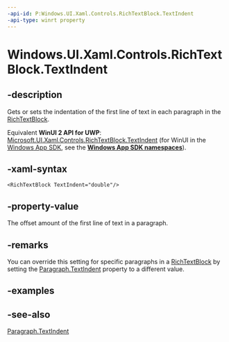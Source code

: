 ```yaml
---
-api-id: P:Windows.UI.Xaml.Controls.RichTextBlock.TextIndent
-api-type: winrt property
---
```


<!-- Property syntax
public double TextIndent { get;  set; }
-->

# Windows.UI.Xaml.Controls.RichTextBlock.TextIndent

## -description
Gets or sets the indentation of the first line of text in each paragraph in the [RichTextBlock](richtextblock.md).

Equivalent **WinUI 2 API for UWP**: [Microsoft.UI.Xaml.Controls.RichTextBlock.TextIndent](/windows/winui/api/microsoft.ui.xaml.controls.richtextblock.textindent) (for WinUI in the [Windows App SDK](/windows/apps/windows-app-sdk/), see the **[Windows App SDK namespaces](/windows/windows-app-sdk/api/winrt/)**).

## -xaml-syntax
```xaml
<RichTextBlock TextIndent="double"/>
```


## -property-value
The offset amount of the first line of text in a paragraph.

## -remarks
You can override this setting for specific paragraphs in a [RichTextBlock](richtextblock.md) by setting the [Paragraph.TextIndent](../windows.ui.xaml.documents/paragraph_textindent.md) property to a different value.

## -examples

## -see-also
[Paragraph.TextIndent](../windows.ui.xaml.documents/paragraph_textindent.md)
